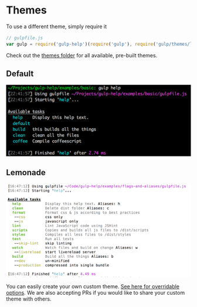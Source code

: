 # Themes

To use a different theme, simply require it

```js
// gulpfile.js
var gulp = require('gulp-help')(require('gulp'), require('gulp/themes/lemonade'));
```

Check out the [themes folder](../themes) for all available, pre-built themes.

## Default
![](../screenshot.png)  

## Lemonade
![](screenshots/lemonade.png)  

You can easily create your own custom theme. [See here for overridable options](../index.js#L4).
We are also accepting PRs if you would like to share your custom theme with others.
